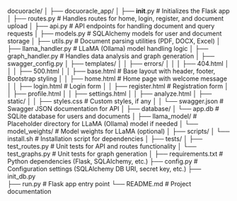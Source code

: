 docuoracle/
│
├── docuoracle_app/
│   ├── __init__.py           # Initializes the Flask app
│   ├── routes.py             # Handles routes for home, login, register, and document upload
│   ├── api.py                # API endpoints for handling document and query requests
│   ├── models.py             # SQLAlchemy models for user and document storage
│   ├── utils.py              # Document parsing utilities (PDF, DOCX, Excel)
│   ├── llama_handler.py      # LLaMA (Ollama) model handling logic
│   ├── graph_handler.py      # Handles data analysis and graph generation
│   ├── swagger_config.py 
│   ├── templates/
│   │   ├── errors/ 
│   │   │    ├── 404.html
│   │   │    ├── 500.html
│   │   ├── base.html         # Base layout with header, footer, Bootstrap styling
│   │   ├── home.html         # Home page with welcome message
│   │   ├── login.html        # Login form
│   │   ├── register.html     # Registration form
│   │   ├── profile.html
│   │   ├── settings.html
│   │   ├── analyze.html
│   ├── static/
│   │   ├── styles.css        # Custom styles, if any
│   │   └── swagger.json      # Swagger JSON documentation for API
│
├── database/
│   └── app.db                # SQLite database for users and documents
│
├── llama_model/              # Placeholder directory for LLaMA (Ollama) model if needed
│   └── model_weights/        # Model weights for LLaMA (optional)
│
├── scripts/
│   └── install.sh            # Installation script for dependencies
│
├── tests/
│   ├── test_routes.py        # Unit tests for API and routes functionality
│   └── test_graphs.py        # Unit tests for graph generation
│
├── requirements.txt          # Python dependencies (Flask, SQLAlchemy, etc.)
├── config.py                 # Configuration settings (SQLAlchemy DB URI, secret key, etc.)
├── init_db.py                
├── run.py                    # Flask app entry point
└── README.md                 # Project documentation
